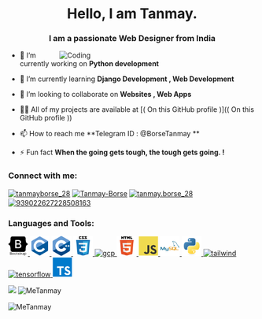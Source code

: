<h1 align="center">Hello, I am Tanmay.</h1>
<h3 align="center">I am a passionate Web Designer from India</h3>
<img align="right" alt="Coding" width="400" src="https://media.istockphoto.com/vectors/programming-design-concept-vector-id947663966?k=6&m=947663966&s=170667a&w=0&h=7NtliS8Se2dgNb7h0rHgM_nRr_pKnzLBUvNkAroFd-g=">

<!-- <p align="left"> <img src="https://komarev.com/ghpvc/?username=prajwalmandlik2004&label=Profile%20views&color=0e75b6&style=flat" alt="tanmayborse2002" /> </p>
 -->
- 🔭 I’m currently working on **Python development**

- 🌱 I’m currently learning **Django Development , Web Development**

- 👯 I’m looking to collaborate on **Websites , Web Apps**

- 👨‍💻 All of my projects are available at [( On this GitHub profile )](( On this GitHub profile ))

- 📫 How to reach me **Telegram ID : @BorseTanmay **

- ⚡ Fun fact **When the going gets tough, the tough gets going. !**

<h3 align="left">Connect with me:</h3>
<p align="left">
<a href="https://twitter.com/tanmayborse_28" target="blank"><img align="center" src="https://raw.githubusercontent.com/rahuldkjain/github-profile-readme-generator/master/src/images/icons/Social/twitter.svg" alt="tanmayborse_28" height="30" width="40" /></a>
<a href="https://www.linkedin.com/in/tanmay-borse-53877023a" target="blank"><img align="center" src="https://raw.githubusercontent.com/rahuldkjain/github-profile-readme-generator/master/src/images/icons/Social/linked-in-alt.svg" alt="Tanmay-Borse" height="30" width="40" /></a>
<a href="https://instagram.com/tanmay.borse_28?igshid=ZDdkNTZiNTM=" target="blank"><img align="center" src="https://raw.githubusercontent.com/rahuldkjain/github-profile-readme-generator/master/src/images/icons/Social/instagram.svg" alt="tanmay.borse_28" height="30" width="40" /></a>
<a href="https://discord.com/users/939022627228508163" target="blank"><img align="center" src="https://raw.githubusercontent.com/rahuldkjain/github-profile-readme-generator/master/src/images/icons/Social/discord.svg" alt="939022627228508163" height="30" width="40" /></a>
</p>

<h3 align="left">Languages and Tools:</h3>

<p align="left"> 
  <a href="https://getbootstrap.com" target="_blank" rel="noreferrer">
    <img src="https://raw.githubusercontent.com/devicons/devicon/master/icons/bootstrap/bootstrap-plain-wordmark.svg" alt="bootstrap" width="40" height="40"/> 
  </a>
  <a href="https://www.cprogramming.com/" target="_blank" rel="noreferrer"> 
    <img src="https://raw.githubusercontent.com/devicons/devicon/master/icons/c/c-original.svg" alt="c" width="40" height="40"/> </a>
  <a href="https://www.w3schools.com/cpp/" target="_blank" rel="noreferrer"> <img src="https://raw.githubusercontent.com/devicons/devicon/master/icons/cplusplus/cplusplus-original.svg" alt="cplusplus" width="40" height="40"/> </a> <a href="https://www.w3schools.com/css/" target="_blank" rel="noreferrer"> <img src="https://raw.githubusercontent.com/devicons/devicon/master/icons/css3/css3-original-wordmark.svg" alt="css3" width="40" height="40"/> </a> <a href="https://cloud.google.com" target="_blank" rel="noreferrer"> <img src="https://www.vectorlogo.zone/logos/google_cloud/google_cloud-icon.svg" alt="gcp" width="40" height="40"/> </a> <a href="https://www.w3.org/html/" target="_blank" rel="noreferrer"> <img src="https://raw.githubusercontent.com/devicons/devicon/master/icons/html5/html5-original-wordmark.svg" alt="html5" width="40" height="40"/> </a> <a href="https://developer.mozilla.org/en-US/docs/Web/JavaScript" target="_blank" rel="noreferrer"> <img src="https://raw.githubusercontent.com/devicons/devicon/master/icons/javascript/javascript-original.svg" alt="javascript" width="40" height="40"/> </a> <a href="https://www.mysql.com/" target="_blank" rel="noreferrer"> <img src="https://raw.githubusercontent.com/devicons/devicon/master/icons/mysql/mysql-original-wordmark.svg" alt="mysql" width="40" height="40"/> </a> <a href="https://www.python.org" target="_blank" rel="noreferrer"> <img src="https://raw.githubusercontent.com/devicons/devicon/master/icons/python/python-original.svg" alt="python" width="40" height="40"/> </a> <a href="https://tailwindcss.com/" target="_blank" rel="noreferrer"> <img src="https://www.vectorlogo.zone/logos/tailwindcss/tailwindcss-icon.svg" alt="tailwind" width="40" height="40"/> </a> <a href="https://www.tensorflow.org" target="_blank" rel="noreferrer"> <img src="https://www.vectorlogo.zone/logos/tensorflow/tensorflow-icon.svg" alt="tensorflow" width="40" height="40"/> </a> <a href="https://www.typescriptlang.org/" target="_blank" rel="noreferrer"> <img src="https://raw.githubusercontent.com/devicons/devicon/master/icons/typescript/typescript-original.svg" alt="typescript" width="40" height="40"/> </a> </p>

<p><img align="left" src="https://github-readme-stats.vercel.app/api/top-langs/?username=MeTanmay&langs_count=5&theme=tokyonight" /></p>

<p>&nbsp;<img align="center" src="https://github-readme-stats.vercel.app/api?username=MeTanmay&show_icons=true&locale=en" alt="MeTanmay" /></p>

<p><img align="center" src="https://github-readme-streak-stats.herokuapp.com/?user=MeTanmay&" alt="MeTanmay" /></p>
